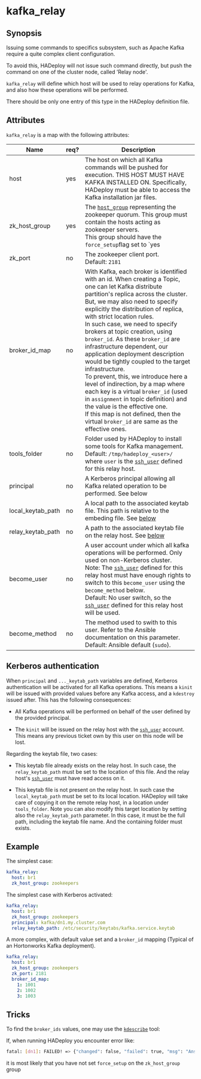 # kafka_relay

## Synopsis


Issuing some commands to specifics subsystem, such as Apache Kafka require a quite complex client configuration.

To avoid this, HADeploy will not issue such command directly, but push the command on one of the cluster node, called ’Relay node'.

`kafka_relay` will define which host will be used to relay operations for Kafka, and also how these operations will be performed.

There should be only one entry of this type in the HADeploy definition file.

## Attributes

`kafka_relay` is a map with the following attributes:

Name | req?	 |	Description
--- | --- | ---
host|yes|The host on which all Kafka commands will be pushed for execution. THIS HOST MUST HAVE KAFKA INSTALLED ON. Specifically, HADeploy must be able to access the Kafka installation jar files.
zk_host_group|yes|The [`host_group`](../inventory/host_groups) representing the zookeeper quorum. This group must contain the hosts acting as zookeeper servers.<br>This group should have the `force_setup`flag set to `yes
zk_port|no|The zookeeper client port.<br>Default: `2181`
broker_id_map|no|With Kafka, each broker is identified with an id. When creating a Topic, one can let Kafka distribute partition's replica across the cluster. But, we may also need to specify explicitly the distribution of replica, with strict location rules.<br>In such case, we need to specify brokers at topic creation, using `broker_id`. As these `broker_id` are infrastructure dependent, our application deployment description would be tightly coupled to the target infrastructure.<br>To prevent, this, we introduce here a level of indirection, by a map where each key is a virtual `broker_id` (used in `assignment` in topic definition) and the value is the effective one.<br>If this map is not defined, then the virtual `broker_id` are same as the effective ones.
tools_folder|no|Folder used by HADeploy to install some tools for Kafka management.<br>Default: `/tmp/hadeploy_<user>/` where `user` is the [`ssh_user`](../inventory/hosts) defined for this relay host.
principal|no|A Kerberos principal allowing all Kafka related operation to be performed. See below
local_keytab_path|no|A local path to the associated keytab file. This path is relative to the embeding file. See [below](#kerberos-authentication)
relay_keytab_path|no|A path to the associated keytab file on the relay host. See [below](#kerberos-authentication)
become_user|no|A user account under which all kafka operations will be performed. Only used on non-Kerberos cluster.<br>Note: The [`ssh_user`](../inventory/hosts) defined for this relay host must have enough rights to switch to this `become_user` using the `become_method` below.<br>Default: No user switch, so the [`ssh_user`](../inventory/hosts) defined for this relay host will be used.
become_method|no|The method used to swith to this user. Refer to the Ansible documentation on this parameter.<br>Default: Ansible default (`sudo`).

## Kerberos authentication

When `principal` and `..._keytab_path` variables are defined, Kerberos authentication will be activated for all Kafka operations. This means a `kinit` will be issued with provided values before any Kafka access, and a `kdestroy` issued after. This has the following consequences:

* All Kafka operations will be performed on behalf of the user defined by the provided principal. 

* The `kinit` will be issued on the relay host with the [`ssh_user`](../inventory/hosts) account. This means any previous ticket own by this user on this node will be lost. 

Regarding the keytab file, two cases:

* This keytab file already exists on the relay host. In such case, the `relay_keytab_path` must be set to the location of this file. And the relay host's [`ssh_user`](../inventory/hosts) must have read access on it.

* This keytab file is not present on the relay host. In such case the `local_keytab_path` must be set to its local location. HADeploy will take care of copying it on the remote relay host, 
in a location under `tools_folder`. Note you can also modify this target location by setting also the `relay_keytab_path` parameter. In this case, 
it must be the full path, including the keytab file name. And the containing folder must exists.

## Example

The simplest case:
```yaml
kafka_relay:
  host: br1
  zk_host_group: zookeepers
```
The simplest case with Kerberos activated:
```yaml
kafka_relay:
  host: br1
  zk_host_group: zookeepers
  principal: kafka/dn1.my.cluster.com
  relay_keytab_path: /etc/security/keytabs/kafka.service.keytab
```
A more complex, with default value set and a `broker_id` mapping (Typical of an Hortonworks Kafka deployment).
```yaml
kafka_relay:
  host: br1
  zk_host_group: zookeepers
  zk_port: 2181
  broker_id_map:
    1: 1001
    2: 1002
    3: 1003
```
## Tricks

To find the `broker_ids` values, one may use the [`kdescribe`](https://github.com/Kappaware/kdescribe) tool:

If, when running HADeploy you encounter error like:

```bash
fatal: [dn1]: FAILED! => {"changed": false, "failed": true, "msg": "AnsibleUndefinedVariable: 'dict object' has no attribute 'ansible_fqdn'"}
```

it is most likely that you have not set `force_setup` on the `zk_host_group` group  
